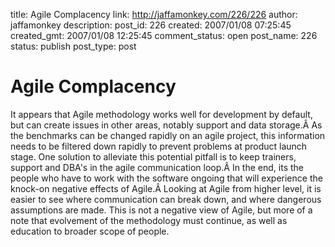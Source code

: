 title: Agile Complacency
link: http://jaffamonkey.com/226/226
author: jaffamonkey
description: 
post_id: 226
created: 2007/01/08 07:25:45
created_gmt: 2007/01/08 12:25:45
comment_status: open
post_name: 226
status: publish
post_type: post

# Agile Complacency

It appears that Agile methodology works well for development by default, but can create issues in other areas, notably support and data storage.Â As the benchmarks can be changed rapidly on an agile project, this information needs to be filtered down rapidly to prevent problems at product launch stage. One solution to alleviate this potential pitfall is to keep trainers, support and DBA's in the agile communication loop.Â In the end, its the people who have to work with the software ongoing that will experience the knock-on negative effects of Agile.Â Looking at Agile from higher level, it is easier to see where communication can break down, and where dangerous assumptions are made. This is not a negative view of Agile, but more of a note that evolvement of the methodology must continue, as well as education to broader scope of people.